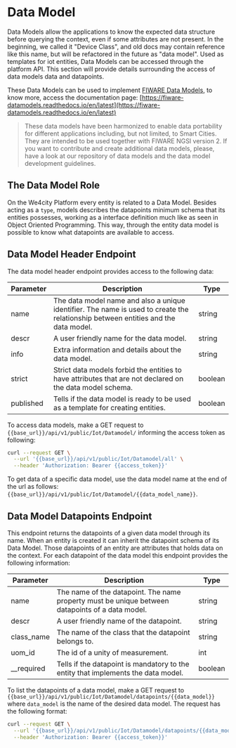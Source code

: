 # Data Model

Data Models allow the applications to know the expected data structure before querying the context, even if some attributes are not present.
In the beginning, we called it "Device Class", and old docs may contain reference like this name, but will be refactored in the future as "data model".
Used as templates for iot entities, Data Models can be accessed through the platform API. This section will provide details surrounding the access of 
data models data and datapoints. 

These Data Models can be used to implement [FIWARE Data Models](https://www.fiware.org/developers/data-models/), to know more, access the documentation page: [https://fiware-datamodels.readthedocs.io/en/latest](https://fiware-datamodels.readthedocs.io/en/latest)

>These data models have been harmonized to enable data portability for different applications including, but not limited, to Smart Cities. They are intended to be used together with FIWARE NGSI version 2. If you want to contribute and create additional data models, please, have a look at our repository of data models and the data model development guidelines.



## The Data Model Role 
On the We4city Platform every entity is related to a Data Model. Besides acting as a `type`, models describes the datapoints minimum schema that its entities  possesses, working as a interface definition much like as seen in Object Oriented Programming. This way, through the entity data model is possible to know what datapoints are available to access.

## Data Model Header Endpoint
The data model header endpoint provides access to the following data:

|  Parameter | Description | Type |
|---|---|---|
| name | The data model name and also a unique identifier. The name is used to create the relationship between entities and the data model. | string |
| descr | A user friendly name for the data model. | string |
| info | Extra information and details about the data model. | string |
| strict | Strict data models forbid the entities to have attributes that are not declared on the data model schema. | boolean |
| published | Tells if the data model is ready to be used as a template for creating entities. | boolean |

To access data models, make a GET request to `{{base_url}}/api/v1/public/Iot/Datamodel/` informing the access token as following:

```bash
curl --request GET \
  --url '{{base_url}}/api/v1/public/Iot/Datamodel/all' \
  --header 'Authorization: Bearer {{access_token}}'

```

To get data of a specific data model, use the data model name at the end of the url as follows: `{{base_url}}/api/v1/public/Iot/Datamodel/{{data_model_name}}`.

## Data Model Datapoints Endpoint
This endpoint returns the datapoints of a given data model through its name. When an entity is created it can inherit the datapoint schema of its Data Model. Those datapoints of an entity are attributes that holds data on the context. For each datapoint of the data model this endpoint provides the following information:

|  Parameter | Description | Type |
|---|---|---|
| name | The name of the datapoint. The name property must be unique between datapoints of a data model. | string |
| descr | A user friendly name of the datapoint.| string |
| class_name | The name of the class that the datapoint belongs to.| string |
| uom_id | The id of a unity of measurement. | int |
| __required | Tells if the datapoint is mandatory to the entity that implements the data model. | boolean |

To list the datapoints of a data model, make a GET request to `{{base_url}}/api/v1/public/Iot/Datamodel/datapoints/{{data_model}}` where `data_model` is the name of the desired data model. The request has the following format:

```bash
curl --request GET \
  --url '{{base_url}}/api/v1/public/Iot/Datamodel/datapoints/{{data_model_name}}' \
  --header 'Authorization: Bearer {{access_token}}'

```
